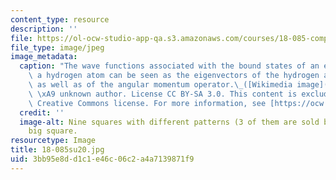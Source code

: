 ```yaml
---
content_type: resource
description: ''
file: https://ol-ocw-studio-app-qa.s3.amazonaws.com/courses/18-085-computational-science-and-engineering-i-summer-2020/3bb95e8dd1c1e46c06c2a4a7139871f9_18-085su20.jpg
file_type: image/jpeg
image_metadata:
  caption: "The wave functions associated with the bound states of an electron in\
    \ a hydrogen atom can be seen as the eigenvectors of the hydrogen atom Hamiltonian\
    \ as well as of the angular momentum operator.\_([Wikimedia image](https://commons.wikimedia.org/wiki/File:HAtomOrbitals.png)\
    \ \xA9 unknown author. License CC BY-SA 3.0. This content is excluded from our\
    \ Creative Commons license. For more information, see [https://ocw.mit.edu/fairuse](/fairuse).)"
  credit: ''
  image-alt: Nine squares with different patterns (3 of them are sold black) in a
    big square.
resourcetype: Image
title: 18-085su20.jpg
uid: 3bb95e8d-d1c1-e46c-06c2-a4a7139871f9
---
```

